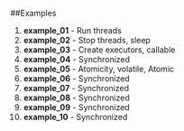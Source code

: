 ##Examples

1) **example_01**  - Run threads
2) **example_02**  - Stop threads, sleep
3) **example_03**  - Create executors, callable
4) **example_04**  - Synchronized
5) **example_05**  - Atomicity, volatile, Atomic
6) **example_06**  - Synchronized
7) **example_07**  - Synchronized
8) **example_08**  - Synchronized
9) **example_09**  - Synchronized
19) **example_10**  - Synchronized